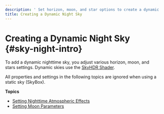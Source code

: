 ```yaml
---
description: ' Set horizon, moon, and star options to create a dynamic sky in Lumberyard. '
title: Creating a Dynamic Night Sky
---
```

# Creating a Dynamic Night Sky {#sky-night-intro}

To add a dynamic nighttime sky, you adjust various horizon, moon, and stars settings\. Dynamic skies use the [SkyHDR Shader](/docs/userguide/shaders/skyhdr.md)\.

All properties and settings in the following topics are ignored when using a static sky \(SkyBox\)\.

**Topics**
+ [Setting Nighttime Atmospheric Effects](/docs/userguide/sky/night-atmosphere.md)
+ [Setting Moon Parameters](/docs/userguide/sky/night-moon-params.md)